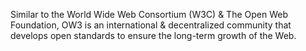 Similar to the World Wide Web Consortium (W3C) & The Open Web Foundation, OW3 is an international & decentralized community that develops open standards to ensure the long-term growth of the Web.
